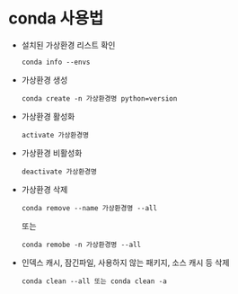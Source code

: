 # conda 사용법

- 설치된 가상환경 리스트 확인

  `conda info --envs`

 

- 가상환경 생성

  `conda create -n 가상환경명 python=version`



- 가상환경 활성화

  `activate 가상환경명`



- 가상환경 비활성화

  `deactivate 가상환경명`



- 가상환경 삭제

  `conda remove --name 가상환경명 --all `

  또는

  `conda remobe -n 가상환경명 --all`



- 인덱스 캐시, 잠긴파일, 사용하지 않는 패키지, 소스 캐시 등 삭제

  `conda clean --all 또는 conda clean -a`



